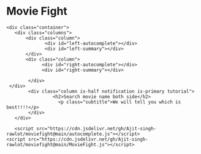 <!DOCTYPE html>
<html lang="en">
<head>
   <h1 id="Title"> Movie Fight</h1>
    <title>MovieFight</title>
    <link rel="stylesheet" href="https://cdn.jsdelivr.net/gh/Ajit-singh-rawlot/moviefight@main/MovieFight.css"/>
    <link rel="stylesheet" href="https://cdnjs.cloudflare.com/ajax/libs/font-awesome/5.11.2/css/all.css"/>
    <link
    rel="stylesheet"
    href="https://cdnjs.cloudflare.com/ajax/libs/bulma/0.7.5/css/bulma.css"/>
    <script src="https://cdn.jsdelivr.net/npm/axios/dist/axios.min.js"></script>
</head>
<body>
    
    <div class="container">
       <div class="columns">
           <div class="column">
                  <div id="left-autocomplete"></div>
                  <div id="left-summary"></div>
           </div>
           <div class="column">
                 <div id="right-autocomplete"></div>
                 <div id="right-summary"></div>

            </div>
     </div>
            <div class="column is-half notification is-primary tutorial">
                     <h2>Search movie name both side</h2>
                       <p class="subtitle">We will tell you which is best!!!!</p>
            </div>
       </div>

       <script src="https://cdn.jsdelivr.net/gh/Ajit-singh-rawlot/moviefight@main/autocomplete.js"></script>
    <script src="https://cdn.jsdelivr.net/gh/Ajit-singh-rawlot/moviefight@main/MovieFight.js"></script>
</body>
</html>

